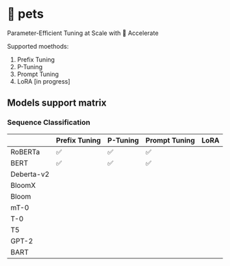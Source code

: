 # 🤗 pets
Parameter-Efficient Tuning at Scale with 🤗 Accelerate

Supported moethods:
1. Prefix Tuning
2. P-Tuning
3. Prompt Tuning
4. LoRA [in progress]

## Models support matrix

### Sequence Classification
|            | Prefix Tuning | P-Tuning  | Prompt Tuning | LoRA  | 
| --------- | ---- | ---- | ---- | ---- | 
| RoBERTa        | ✅  | ✅  | ✅  |   | 
| BERT           | ✅  | ✅  | ✅  |   |  
| Deberta-v2     |   |   |   |   |
| BloomX         |   |   |   |   | 
| Bloom          |   |   |   |   | 
| mT-0           |   |   |   |   | 
| T-0            |   |   |   |   | 
| T5             |   |   |   |   | 
| GPT-2          |   |   |   |   | 
| BART           |   |   |   |   | 
